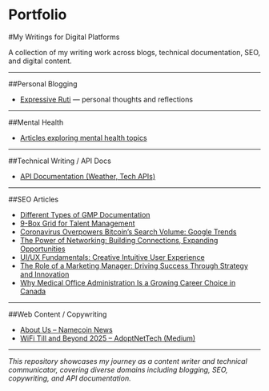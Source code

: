 # Portfolio
#My Writings for Digital Platforms  

A collection of my writing work across blogs, technical documentation, SEO, and digital content.  

---

##Personal Blogging  
- [Expressive Ruti](https://expressiveruti.blogspot.com/?m=1) — personal thoughts and reflections  

---

##Mental Health  
- [Articles exploring mental health topics](https://docs.google.com/document/d/1oVwiGxA5M8R8peCA6DlmijefDPnxDwOMl93VskimZ2I/edit?tab=t.0)

---

##Technical Writing / API Docs  
- [API Documentation (Weather, Tech APIs)](https://docs.google.com/document/d/1lo-dHUYMJ8I4Gugrin63adaCFqN3US7hHSeBMdOc7A4/edit?usp=drive_link)

---

##SEO Articles  
- [Different Types of GMP Documentation](https://pd-vd.com/different-types-of-gmp-documentation/)  
- [9-Box Grid for Talent Management](https://improva.ca/9-box-grid-for-talent-management/)  
- [Coronavirus Overpowers Bitcoin’s Search Volume: Google Trends](https://docs.google.com/document/d/1A1ocMPNHF_Q7LitbwUJ1yBKRl6NgQM4LurJJJOrpsdA/edit?usp=drive_link)
- [The Power of Networking: Building Connections, Expanding Opportunities](https://docs.google.com/document/d/1a25qNSD5_GHHaJppj_gFgQtV6C7layT5kzDhJu3rOaE/edit?usp=drive_link)
- [UI/UX Fundamentals: Creative Intuitive User Experience](https://docs.google.com/document/d/1Y4UDHP1e1-l7sGp8fUljKueEMZNnaTrT72T037Oh-34/edit?usp=drive_link)  
- [The Role of a Marketing Manager: Driving Success Through Strategy and Innovation](https://docs.google.com/document/d/1OwnV2i-0wtyPZYbGjniQTxsIF7w_Rm84NxRcPcnVD7w/edit?usp=drive_link)  
- [Why Medical Office Administration Is a Growing Career Choice in Canada](https://docs.google.com/document/d/1rB_woQ1fhvTarK66TL0zfft9HDlQWKZvpApqMqTeBgk/edit?tab=t.0)  

---

##Web Content / Copywriting  
- [About Us – Namecoin News](https://www.namecoinnews.com/about-us/)  
- [WiFi Till and Beyond 2025 – AdoptNetTech (Medium)](https://adoptnettech.medium.com/wifi-till-and-beyond-2025-433898a26b19)  

---

*This repository showcases my journey as a content writer and technical communicator, covering diverse domains including blogging, SEO, copywriting, and API documentation.*  
